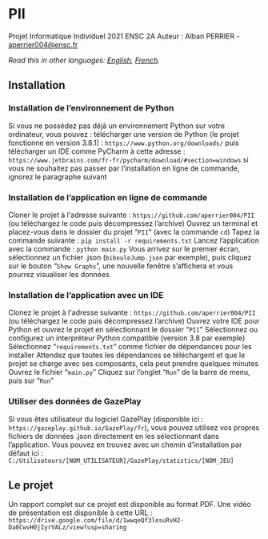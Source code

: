 # PII
Projet Informatique Individuel 2021 ENSC 2A
Auteur : Alban PERRIER - aperrier004@ensc.fr

*Read this in other languages: [English](README.en-GB.md), [French](README.md).*

## Installation
### Installation de l’environnement de Python
Si vous ne possédez pas déjà un environnement Python sur votre ordinateur, vous pouvez :
télécharger une version de Python (le projet fonctionne en version 3.8.1) : `https://www.python.org/downloads/`
puis télécharger un IDE comme PyCharm à cette adresse : `https://www.jetbrains.com/fr-fr/pycharm/download/#section=windows` si vous ne souhaitez pas passer par l’installation en ligne de commande, ignorez le paragraphe suivant

### Installation de l’application en ligne de commande
Cloner le projet à l'adresse suivante : `https://github.com/aperrier004/PII` (ou téléchargez le code puis décompressez l’archive)
Ouvrez un terminal et placez-vous dans le dossier du projet “`PII`” (avec la commande `cd`)
Tapez la commande suivante : 
`pip install -r requirements.txt`
Lancez l’application avec la commande : `python main.py`
Vous arrivez sur le premier écran, sélectionnez un fichier .json (`bibouleJump.json` par exemple), puis cliquez sur le bouton “`Show Graphs`”, une nouvelle fenêtre s’affichera et vous pourrez visualiser les données.

### Installation de l’application avec un IDE
Clonez le projet à l'adresse suivante : `https://github.com/aperrier004/PII` (ou téléchargez le code puis décompressez l’archive)
Ouvrez votre IDE pour Python et ouvrez le projet en sélectionnant le dossier “`PII`”
Sélectionnez ou configurez un interpréteur Python compatible (version 3.8 par exemple)
Sélectionnez “`requirements.txt`” comme fichier de dépendances pour les installer
Attendez que toutes les dépendances se téléchargent et que le projet se charge avec ses composants, cela peut prendre quelques minutes
Ouvrez le fichier “`main.py`”
Cliquez sur l’onglet “`Run`” de la barre de menu, puis sur “`Run`”


### Utiliser des données de GazePlay
Si vous êtes utilisateur du logiciel GazePlay (disponible ici : `https://gazeplay.github.io/GazePlay/fr`), vous pouvez utilisez vos propres fichiers de données .json directement en les sélectionnant dans l’application.
Vous pouvez en trouvez avec un chemin d’installation par défaut ici : `C:/Utilisateurs/[NOM_UTILISATEUR]/GazePlay/statistics/[NOM_JEU]`

## Le projet
Un rapport complet sur ce projet est disponible au format PDF.
Une vidéo de présentation est disponible à cette URL : `https://drive.google.com/file/d/1wwqeQf3lesuRvH2-Da0CwvH0jIyrVALz/view?usp=sharing`


